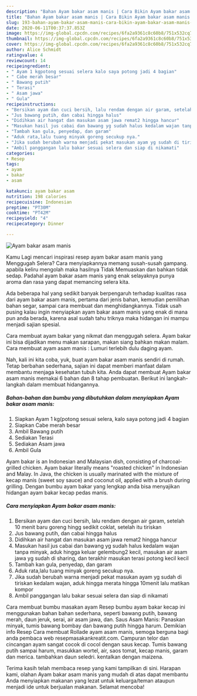 ```yaml
---
description: "Bahan Ayam bakar asam manis | Cara Bikin Ayam bakar asam manis Yang Bisa Manjain Lidah"
title: "Bahan Ayam bakar asam manis | Cara Bikin Ayam bakar asam manis Yang Bisa Manjain Lidah"
slug: 193-bahan-ayam-bakar-asam-manis-cara-bikin-ayam-bakar-asam-manis-yang-bisa-manjain-lidah
date: 2020-06-11T00:37:37.853Z
image: https://img-global.cpcdn.com/recipes/6fa2a9361c8c60b8/751x532cq70/ayam-bakar-asam-manis-foto-resep-utama.jpg
thumbnail: https://img-global.cpcdn.com/recipes/6fa2a9361c8c60b8/751x532cq70/ayam-bakar-asam-manis-foto-resep-utama.jpg
cover: https://img-global.cpcdn.com/recipes/6fa2a9361c8c60b8/751x532cq70/ayam-bakar-asam-manis-foto-resep-utama.jpg
author: Alice Schmidt
ratingvalue: 4
reviewcount: 14
recipeingredient:
- " Ayam 1 kgpotong sesuai selera kalo saya potong jadi 4 bagian"
- " Cabe merah besar"
- " Bawang putih"
- " Terasi"
- " Asam jawa"
- " Gula"
recipeinstructions:
- "Bersikan ayam dan cuci bersih, lalu rendam dengan air garam, setelah 10 menit baru goreng hingg sedikit coklat, setelah itu tiriskan"
- "Jus bawang putih, dan cabai hingga halus"
- "Didihkan air hangat dan masukan asam jawa remat2 hingga hancur"
- "Masukan hasil jus cabai dan bawang yg sudah halus kedalam wajan tanpa minyak, aduk hingga keluar gelembung2 kecil, masukan air asam jawa yg sudah di sharing, dan terakhir masukan terasi potong kecil kecil"
- "Tambah kan gula, penyedap, dan garam"
- "Aduk rata,lalu tuang minyak goreng secukup nya."
- "Jika sudah berubah warna menjadi pekat masukan ayam yg sudah di tiriskan kedalam wajan, aduk hingga merata hingga 10menit lalu matikan kompor"
- "Ambil panggangan lalu bakar sesuai selera dan siap di nikamati"
categories:
- Resep
tags:
- ayam
- bakar
- asam

katakunci: ayam bakar asam 
nutrition: 198 calories
recipecuisine: Indonesian
preptime: "PT30M"
cooktime: "PT42M"
recipeyield: "4"
recipecategory: Dinner

---
```



![Ayam bakar asam manis](https://img-global.cpcdn.com/recipes/6fa2a9361c8c60b8/751x532cq70/ayam-bakar-asam-manis-foto-resep-utama.jpg)

Kamu Lagi mencari inspirasi resep ayam bakar asam manis yang Menggugah Selera? Cara menyiapkannya memang susah-susah gampang. apabila keliru mengolah maka hasilnya Tidak Memuaskan dan bahkan tidak sedap. Padahal ayam bakar asam manis yang enak selayaknya punya aroma dan rasa yang dapat memancing selera kita.

Ada beberapa hal yang sedikit banyak berpengaruh terhadap kualitas rasa dari ayam bakar asam manis, pertama dari jenis bahan, kemudian pemilihan bahan segar, sampai cara membuat dan menghidangkannya. Tidak usah pusing kalau ingin menyiapkan ayam bakar asam manis yang enak di mana pun anda berada, karena asal sudah tahu triknya maka hidangan ini mampu menjadi sajian spesial.

Cara membuat ayam bakar yang nikmat dan menggugah selera. Ayam bakar ini bisa dijadikan menu makan sarapan, makan siang bahkan makan malam. Cara membuat ayam asam manis : Lumuri terlebih dulu daging ayam.


Nah, kali ini kita coba, yuk, buat ayam bakar asam manis sendiri di rumah. Tetap berbahan sederhana, sajian ini dapat memberi manfaat dalam membantu menjaga kesehatan tubuh kita. Anda dapat membuat Ayam bakar asam manis memakai 6 bahan dan 8 tahap pembuatan. Berikut ini langkah-langkah dalam membuat hidangannya.

<!--inarticleads1-->

##### Bahan-bahan dan bumbu yang dibutuhkan dalam menyiapkan Ayam bakar asam manis:

1. Siapkan  Ayam 1 kg(potong sesuai selera, kalo saya potong jadi 4 bagian
1. Siapkan  Cabe merah besar
1. Ambil  Bawang putih
1. Sediakan  Terasi
1. Sediakan  Asam jawa
1. Ambil  Gula


Ayam bakar is an Indonesian and Malaysian dish, consisting of charcoal-grilled chicken. Ayam bakar literally means &#34;roasted chicken&#34; in Indonesian and Malay. In Java, the chicken is usually marinated with the mixture of kecap manis (sweet soy sauce) and coconut oil, applied with a brush during grilling. Dengan bumbu ayam bakar yang lengkap anda bisa menyajikan hidangan ayam bakar kecap pedas manis. 

<!--inarticleads2-->

##### Cara menyiapkan Ayam bakar asam manis:

1. Bersikan ayam dan cuci bersih, lalu rendam dengan air garam, setelah 10 menit baru goreng hingg sedikit coklat, setelah itu tiriskan
1. Jus bawang putih, dan cabai hingga halus
1. Didihkan air hangat dan masukan asam jawa remat2 hingga hancur
1. Masukan hasil jus cabai dan bawang yg sudah halus kedalam wajan tanpa minyak, aduk hingga keluar gelembung2 kecil, masukan air asam jawa yg sudah di sharing, dan terakhir masukan terasi potong kecil kecil
1. Tambah kan gula, penyedap, dan garam
1. Aduk rata,lalu tuang minyak goreng secukup nya.
1. Jika sudah berubah warna menjadi pekat masukan ayam yg sudah di tiriskan kedalam wajan, aduk hingga merata hingga 10menit lalu matikan kompor
1. Ambil panggangan lalu bakar sesuai selera dan siap di nikamati


Cara membuat bumbu masakan ayam Resep bumbu ayam bakar kecap ini menggunakan bahan bahan sederhana, seperti bawang putih, bawang merah, daun jeruk, serai, air asam jawa, dan. Saus Asam Manis: Panaskan minyak, tumis bawang bombay dan bawang putih hingga harum. Demikian info Resep Cara membuat Rollade ayam asam manis, semoga berguna bagi anda pembaca web resepmasakankreatit.com. Campuran telor dan cincangan ayam sangat cocok di cocol dengan saus kecap. Tumis bawang putih sampai harum, masukkan wortel, air, saos tomat, kecap manis, garam dan merica. tambahkan daun seledri. kentalkan dengan maizena. 

Terima kasih telah membaca resep yang kami tampilkan di sini. Harapan kami, olahan Ayam bakar asam manis yang mudah di atas dapat membantu Anda menyiapkan makanan yang lezat untuk keluarga/teman ataupun menjadi ide untuk berjualan makanan. Selamat mencoba!
